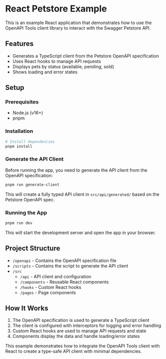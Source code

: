 # React Petstore Example

This is an example React application that demonstrates how to use the OpenAPI Tools client library to interact with the Swagger Petstore API.

## Features

- Generates a TypeScript client from the Petstore OpenAPI specification
- Uses React hooks to manage API requests
- Displays pets by status (available, pending, sold)
- Shows loading and error states

## Setup

### Prerequisites

- Node.js (v16+)
- pnpm

### Installation

```bash
# Install dependencies
pnpm install
```

### Generate the API Client

Before running the app, you need to generate the API client from the OpenAPI specification:

```bash
pnpm run generate-client
```

This will create a fully typed API client in `src/api/generated/` based on the Petstore OpenAPI spec.

### Running the App

```bash
pnpm run dev
```

This will start the development server and open the app in your browser.

## Project Structure

- `/openapi` - Contains the OpenAPI specification file
- `/scripts` - Contains the script to generate the API client
- `/src`
  - `/api` - API client and configuration
  - `/components` - Reusable React components
  - `/hooks` - Custom React hooks
  - `/pages` - Page components

## How It Works

1. The OpenAPI specification is used to generate a TypeScript client
2. The client is configured with interceptors for logging and error handling
3. Custom React hooks are used to manage API requests and state
4. Components display the data and handle loading/error states

This example demonstrates how to integrate the OpenAPI Tools client with React to create a type-safe API client with minimal dependencies.
